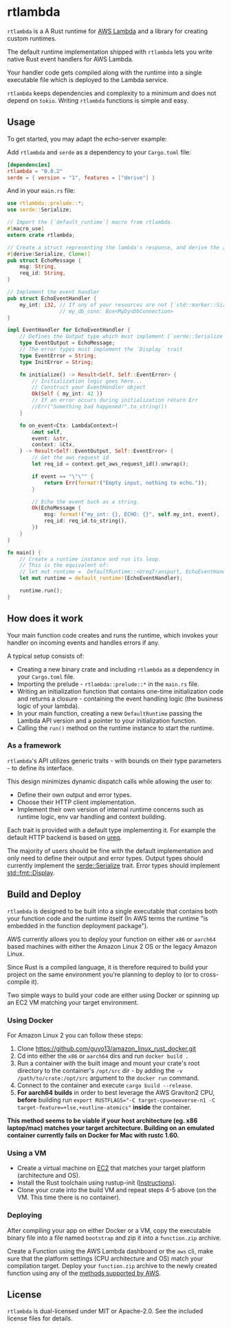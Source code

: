 # rtlambda

`rtlambda` is a A Rust runtime for [AWS Lambda](https://docs.aws.amazon.com/lambda/latest/dg/welcome.html) and a library for creating custom runtimes.

The default runtime implementation shipped with `rtlambda` lets you write native Rust event handlers for AWS Lambda.

Your handler code gets compiled along with the runtime into a single executable file which is deployed to the Lambda service.

`rtlambda` keeps dependencies and complexity to a minimum and does not depend on `tokio`. Writing `rtlambda` functions is simple and easy.

## Usage

To get started, you may adapt the echo-server example:

Add `rtlambda` and `serde` as a dependency to your `Cargo.toml` file:

```toml
[dependencies]
rtlambda = "0.0.2"
serde = { version = "1", features = ["derive"] }
```

And in your `main.rs` file:

```rust
use rtlambda::prelude::*;
use serde::Serialize;

// Import the [`default_runtime`] macro from rtlambda.
#[macro_use]
extern crate rtlambda;

// Create a struct representing the lambda's response, and derive the [`serde::Serialize`] trait.
#[derive(Serialize, Clone)]
pub struct EchoMessage {
    msg: String,
    req_id: String,
}

// Implement the event handler
pub struct EchoEventHandler {
    my_int: i32, // If any of your resources are not [`std::marker::Sized`], use a Box!
                 // my_db_conn: Box<MyDynDbConnection>
}

impl EventHandler for EchoEventHandler {
    // Defines the Output type which must implement [`serde::Serialize`]
    type EventOutput = EchoMessage;
    // The error types must implement the `Display` trait
    type EventError = String;
    type InitError = String;

    fn initialize() -> Result<Self, Self::EventError> {
        // Initialization logic goes here...
        // Construct your EventHandler object
        Ok(Self { my_int: 42 })
        // If an error occurs during initialization return Err
        //Err("Something bad happened!".to_string())
    }

    fn on_event<Ctx: LambdaContext>(
        &mut self,
        event: &str,
        context: &Ctx,
    ) -> Result<Self::EventOutput, Self::EventError> {
        // Get the aws request id
        let req_id = context.get_aws_request_id().unwrap();

        if event == "\"\"" {
            return Err(format!("Empty input, nothing to echo."));
        }

        // Echo the event back as a string.
        Ok(EchoMessage {
            msg: format!("my_int: {}, ECHO: {}", self.my_int, event),
            req_id: req_id.to_string(),
        })
    }
}

fn main() {
    // Create a runtime instance and run its loop.
    // This is the equivalent of:
    // let mut runtime =  DefaultRuntime::<UreqTransport, EchoEventHandler>::new(LAMBDA_VER);
    let mut runtime = default_runtime!(EchoEventHandler);

    runtime.run();
}
```

## How does it work

Your main function code creates and runs the runtime, which invokes your handler on incoming events and handles errors if any.

A typical setup consists of:

- Creating a new binary crate and including `rtlambda` as a dependency in your `Cargo.toml` file.
- Importing the prelude - `rtlambda::prelude::*` in the `main.rs` file.
- Writing an initialization function that contains one-time initialization code and returns a closure - containing the event handling logic (the business logic of your lambda).
- In your main function, creating a new `DefaultRuntime` passing the Lambda API version and a pointer to your initialization function.
- Calling the `run()` method on the runtime instance to start the runtime.

### As a framework

`rtlambda`'s API utilizes generic traits - with bounds on their type parameters - to define its interface.

This design minimizes dynamic dispatch calls while allowing the user to:

- Define their own output and error types.
- Choose their HTTP client implementation.
- Implement their own version of internal runtime concerns such as runtime logic, env var handling and context building.

Each trait is provided with a default type implementing it. For example the default HTTP backend is based on [ureq](https://crates.io/crates/ureq).

The majority of users should be fine with the default implementation and only need to define their output and error types.
Output types should currently implement the [serde::Serialize](https://docs.serde.rs/serde/ser/trait.Serialize.html) trait.
Error types should implement [std::fmt::Display](https://doc.rust-lang.org/std/fmt/trait.Display.html).

## Build and Deploy

`rtlambda` is designed to be built into a single executable that contains both your function code and the runtime itself (In AWS terms the runtime "is embedded in the function deployment package").

AWS currently allows you to deploy your function on either `x86` or `aarch64` based machines with either the Amazon Linux 2 OS or the legacy Amazon Linux.

Since Rust is a compiled language, it is therefore required to build your project on the same environment you're planning to deploy to (or to cross-compile it).

Two simple ways to build your code are either using Docker or spinning up an EC2 VM matching your target environment.

### Using Docker

For Amazon Linux 2 you can follow these steps:

1.  Clone https://github.com/guyo13/amazon_linux_rust_docker.git
2.  Cd into either the `x86` or `aarch64` dirs and run `docker build .`
3.  Run a container with the built image and mount your crate's root directory to the container's `/opt/src` dir - by adding the `-v /path/to/crate:/opt/src` argument to the `docker run` command.
4.  Connect to the container and execute `cargo build --release`.
5.  **For aarch64 builds** in order to best leverage the AWS Graviton2 CPU, **before** building run `export RUSTFLAGS="-C target-cpu=neoverse-n1 -C target-feature=+lse,+outline-atomics"` **inside** the container.

**This method seems to be viable if your host architecture (eg. x86 laptop/mac) matches your target architecture. Building on an emulated container currently fails on Docker for Mac with rustc 1.60.**

### Using a VM

- Create a virtual machine on [EC2](https://aws.amazon.com/ec2/getting-started/) that matches your target platform (architecture and OS).
- Install the Rust toolchain using rustup-init ([Instructions](https://rustup.rs/)).
- Clone your crate into the build VM and repeat steps 4-5 above (on the VM. This time there is no container).

### Deploying

After compiling your app on either Docker or a VM, copy the executable binary file into a file named `bootstrap` and zip it into a `function.zip` archive.

Create a Function using the AWS Lambda dashboard or the `aws` cli, make sure that the platform settings (CPU architecture and OS) match your compilation target.
Deploy your `function.zip` archive to the newly created function using any of the [methods supported by AWS](https://docs.aws.amazon.com/lambda/latest/dg/configuration-function-zip.html#configuration-function-update).

## License

`rtlambda` is dual-licensed under MIT or Apache-2.0.
See the included license files for details.
